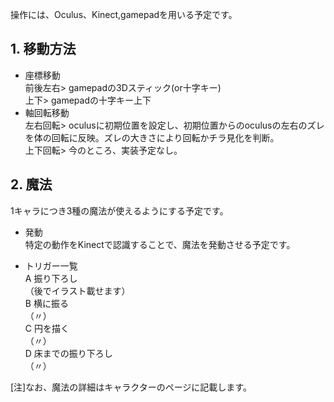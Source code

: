 操作には、Oculus、Kinect,gamepadを用いる予定です。
## 1. 移動方法
* 座標移動  
前後左右> gamepadの3Dスティック(or十字キー)  
上下> gamepadの十字キー上下
* 軸回転移動  
左右回転> oculusに初期位置を設定し、初期位置からのoculusの左右のズレを体の回転に反映。ズレの大きさにより回転かチラ見化を判断。  
上下回転> 今のところ、実装予定なし。  

## 2. 魔法
1キャラにつき3種の魔法が使えるようにする予定です。  
* 発動  
特定の動作をKinectで認識することで、魔法を発動させる予定です。

* トリガー一覧  
A 振り下ろし  
（後でイラスト載せます）  
B 横に振る  
（〃）  
C 円を描く  
（〃）  
D 床までの振り下ろし  
（〃）  

[注]なお、魔法の詳細はキャラクターのページに記載します。

